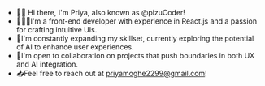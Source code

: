 - 👋🏼 Hi there, I'm Priya, also known as @pizuCoder!
- 👩🏻‍💻I'm a front-end developer with experience in React.js and a passion for crafting intuitive UIs.
- 🔭I'm constantly expanding my skillset, currently exploring the potential of AI to enhance user experiences.
- 🤝I'm open to collaboration on projects that push boundaries in both UX and AI integration.
- 📥Feel free to reach out at priyamoghe2299@gmail.com!

<!---
pizuCoder/pizuCoder is a ✨ special ✨ repository because its `README.md` (this file) appears on your GitHub profile.
You can click the Preview link to take a look at your changes.
--->
